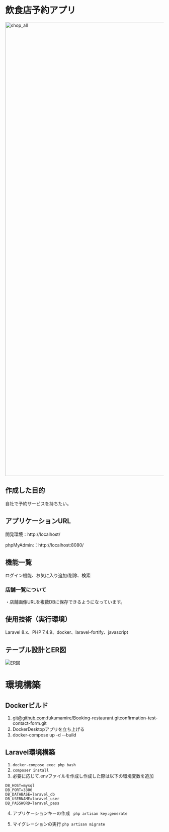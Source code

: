 # 飲食店予約アプリ
<img width="1437" alt="shop_all" src="https://github.com/fukumamire/Booking-restaurant/assets/136237535/a9e04dd0-b233-4ffb-b932-ab726090c805">

## 作成した目的
自社で予約サービスを持ちたい。

## アプリケーションURL

開発環境：http://localhost/

phpMyAdmin:：http://localhost:8080/


## 機能一覧

ログイン機能、お気に入り追加/削除、検索

### 店舗一覧について
・店舗画像URLを複数DBに保存できるようになっています。


## 使用技術（実行環境）
Laravel 8.x、PHP 7.4.9、docker、laravel-fortify、javascript

## テーブル設計とER図
![ER図](https://github.com/fukumamire/Booking-restaurant/assets/136237535/45573023-a614-4c26-8210-94c88733e11a)


# 環境構築
## Dockerビルド

1. git@github.com:fukumamire/Booking-restaurant.gitconfirmation-test-contact-form.git
2. DockerDesktopアプリを立ち上げる
3. docker-compose up -d --build

## Laravel環境構築
1. ```docker-compose exec php bash```
2. ```composer install```
3. 必要に応じて.envファイルを作成し作成した際は以下の環境変数を追加
``` DB_CONNECTION=mysql
DB_HOST=mysql
DB_PORT=3306
DB_DATABASE=laravel_db
DB_USERNAME=laravel_user
DB_PASSWORD=laravel_pass 
```
4. アプリケーションキーの作成
``` php artisan key:generate```

5. マイグレーションの実行
``` php artisan migrate ```

